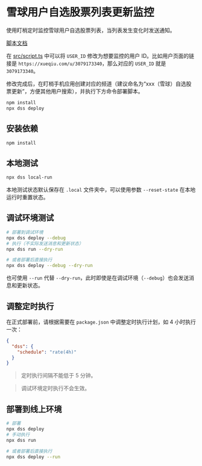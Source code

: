 # 雪球用户自选股票列表更新监控

使用盯梢定时监控雪球用户自选股票列表，当列表发生变化时发送通知。

[脚本文档](https://docs.dingshao.cn/script/getting-started.html)

在 [src/script.ts](src/script.ts) 中可以将 `USER_ID` 修改为想要监控的用户 ID。比如用户页面的链接是 `https://xueqiu.com/u/3079173340`，那么对应的 `USER_ID` 就是 `3079173340`。

修改完成后，在盯梢手机应用创建对应的频道（建议命名为“xxx（雪球）自选股票更新”，方便其他用户搜索），并执行下方命令部署脚本。

```bash
npm install
npx dss deploy
```

## 安装依赖

```bash
npm install
```

## 本地测试

```bash
npx dss local-run
```

本地测试状态默认保存在 `.local` 文件夹中，可以使用参数 `--reset-state` 在本地运行时重置状态。

## 调试环境测试

```bash
# 部署到调试环境
npx dss deploy --debug
# 执行（不实际发送消息和更新状态）
npx dss run --dry-run

# 或者部署后直接执行
npx dss deploy --debug --dry-run
```

也可使用 `--run` 代替 `--dry-run`，此时即使是在调试环境（`--debug`）也会发送消息和更新状态。

## 调整定时执行

在正式部署前，请根据需要在 `package.json` 中调整定时执行计划，如 4 小时执行一次：

```json
{
  "dss": {
    "schedule": "rate(4h)"
  }
}
```

> 定时执行间隔不能低于 5 分钟。

> 调试环境定时执行不会生效。

## 部署到线上环境

```bash
# 部署
npx dss deploy
# 手动执行
npx dss run

# 或者部署后直接执行
npx dss deploy --run
```
